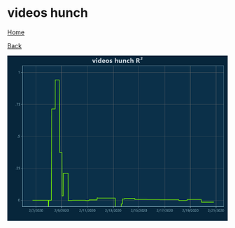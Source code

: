 # videos hunch

[Home](../index.md)

[Back](videos.md)

![hunch R²](../images/videos_hunch_RSq.png "hunch R²")

